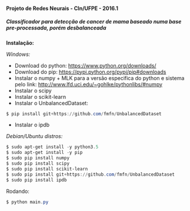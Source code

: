 #### Projeto de Redes Neurais - CIn/UFPE - 2016.1    
##### Classificador para detecção de cancer de mama baseado numa base pre-processada, porém desbalanceada    

**Instalação:**    

*Windows:*
- Download do python: https://www.python.org/downloads/
- Download do pip: https://pypi.python.org/pypi/pip#downloads
- Instalar o numpy + MLK para a versão especifica do python e sistema pelo link: http://www.lfd.uci.edu/~gohlke/pythonlibs/#numpy
- Instalar o scipy
- Instalar o scikit-learn
- Instalar o UnbalancedDataset:
```powershell
$ pip install git+https://github.com/fmfn/UnbalancedDataset
```    
- Instalar o ipdb    

*Debian/Ubuntu distros:*
```powershell
$ sudo apt-get install -y python3.5
$ sudo apt-get install -y pip
$ sudo pip install numpy
$ sudo pip install scipy
$ sudo pip install scikit-learn
$ sudo pip install git+https://github.com/fmfn/UnbalancedDataset
$ sudo pip install ipdb
```    

Rodando:

```powershell
$ python main.py
```
